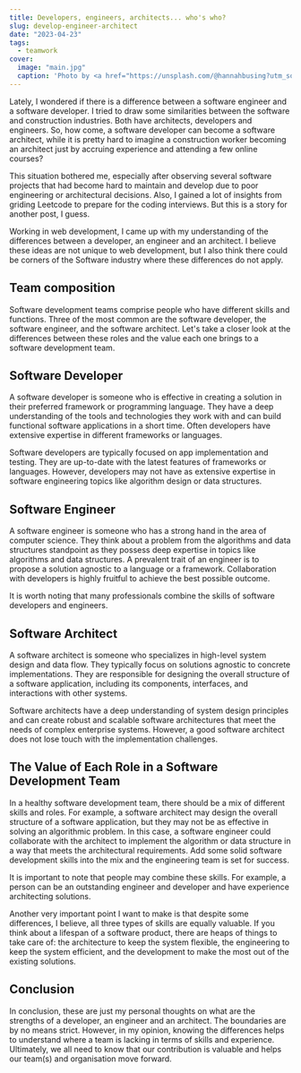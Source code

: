 ```yaml
---
title: Developers, engineers, architects... who's who?
slug: develop-engineer-architect
date: "2023-04-23"
tags:
  - teamwork
cover:
  image: "main.jpg"
  caption: 'Photo by <a href="https://unsplash.com/@hannahbusing?utm_source=unsplash&utm_medium=referral&utm_content=creditCopyText">Hannah Busing</a> on <a href="https://unsplash.com/photos/Zyx1bK9mqmA?utm_source=unsplash&utm_medium=referral&utm_content=creditCopyText">Unsplash</a>'
---
```

Lately, I wondered if there is a difference between a software engineer and a software developer. I tried to draw some similarities between the software and construction industries. Both have architects, developers and engineers. So, how come, a software developer can become a software architect, while it is pretty hard to imagine a construction worker becoming an architect just by accruing experience and attending a few online courses?

This situation bothered me, especially after observing several software projects that had become hard to maintain and develop due to poor engineering or architectural decisions. Also, I gained a lot of insights from griding Leetcode to prepare for the coding interviews. But this is a story for another post, I guess.

Working in web development, I came up with my understanding of the differences between a developer, an engineer and an architect. I believe these ideas are not unique to web development, but I also think there could be corners of the Software industry where these differences do not apply.

## Team composition

Software development teams comprise people who have different skills and functions. Three of the most common are the software developer, the software engineer, and the software architect. Let's take a closer look at the differences between these roles and the value each one brings to a software development team.

## Software Developer

A software developer is someone who is effective in creating a solution in their preferred framework or programming language. They have a deep understanding of the tools and technologies they work with and can build functional software applications in a short time. Often developers have extensive expertise in different frameworks or languages.

Software developers are typically focused on app implementation and testing. They are up-to-date with the latest features of frameworks or languages. However, developers may not have as extensive expertise in software engineering topics like algorithm design or data structures.

## Software Engineer

A software engineer is someone who has a strong hand in the area of computer science. They think about a problem from the algorithms and data structures standpoint as they possess deep expertise in topics like algorithms and data structures. A prevalent trait of an engineer is to propose a solution agnostic to a language or a framework. Collaboration with developers is highly fruitful to achieve the best possible outcome.

It is worth noting that many professionals combine the skills of software developers and engineers.

## Software Architect

A software architect is someone who specializes in high-level system design and data flow. They typically focus on solutions agnostic to concrete implementations. They are responsible for designing the overall structure of a software application, including its components, interfaces, and interactions with other systems.

Software architects have a deep understanding of system design principles and can create robust and scalable software architectures that meet the needs of complex enterprise systems. However, a good software architect does not lose touch with the implementation challenges.

## The Value of Each Role in a Software Development Team

In a healthy software development team, there should be a mix of different skills and roles. For example, a software architect may design the overall structure of a software application, but they may not be as effective in solving an algorithmic problem. In this case, a software engineer could collaborate with the architect to implement the algorithm or data structure in a way that meets the architectural requirements. Add some solid software development skills into the mix and the engineering team is set for success.

It is important to note that people may combine these skills. For example, a person can be an outstanding engineer and developer and have experience architecting solutions.

Another very important point I want to make is that despite some differences, I believe, all three types of skills are equally valuable. If you think about a lifespan of a software product, there are heaps of things to take care of: the architecture to keep the system flexible, the engineering to keep the system efficient, and the development to make the most out of the existing solutions.

## Conclusion

In conclusion, these are just my personal thoughts on what are the strengths of a developer, an engineer and an architect. The boundaries are by no means strict. However, in my opinion, knowing the differences helps to understand where a team is lacking in terms of skills and experience. Ultimately, we all need to know that our contribution is valuable and helps our team(s) and organisation move forward.